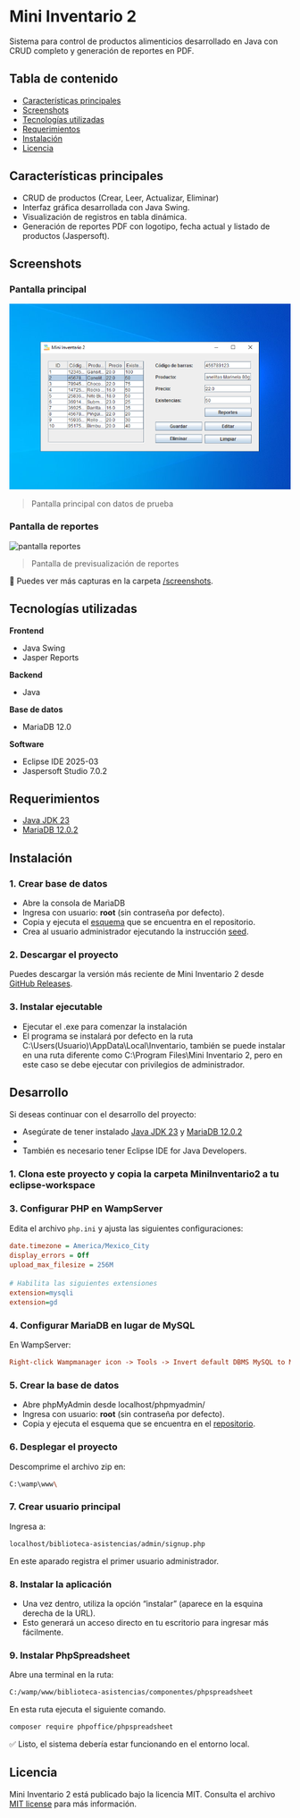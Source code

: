 # Mini Inventario 2
Sistema para control de productos alimenticios desarrollado en Java con CRUD completo y generación de reportes en PDF.

## Tabla de contenido
- [Características principales](#características-principales)
- [Screenshots](#screenshots)
- [Tecnologías utilizadas](#tecnologías-utilizadas)
- [Requerimientos](#requerimientos)
- [Instalación](#instalación)
- [Licencia](#licencia)

## Características principales
- CRUD de productos (Crear, Leer, Actualizar, Eliminar)
- Interfaz gráfica desarrollada con Java Swing.
- Visualización de registros en tabla dinámica.
- Generación de reportes PDF con logotipo, fecha actual y listado de productos (Jaspersoft).

## Screenshots

### Pantalla principal
![pantalla principal](screenshots/03-seleccionar-producto.png)
> Pantalla principal con datos de prueba

### Pantalla de reportes
![pantalla reportes](screenshots/07-previsualizar-reporte)
> Pantalla de previsualización de reportes

📂 Puedes ver más capturas en la carpeta [/screenshots](screenshots/).

## Tecnologías utilizadas
**Frontend**
- Java Swing
- Jasper Reports

**Backend**
- Java

**Base de datos**
- MariaDB 12.0

**Software**
- Eclipse IDE 2025-03
- Jaspersoft Studio 7.0.2

## Requerimientos
- [Java JDK 23](https://download.oracle.com/java/23/archive/jdk-23.0.1_windows-x64_bin.exe)
- [MariaDB 12.0.2](https://mariadb.org/download/)

## Instalación

### 1. Crear base de datos
- Abre la consola de MariaDB
- Ingresa con usuario: **root** (sin contraseña por defecto).
- Copia y ejecuta el [esquema](database/scheme.sql) que se encuentra en el repositorio.
- Crea al usuario administrador ejecutando la instrucción [seed](database/seed.sql).

### 2. Descargar el proyecto
Puedes descargar la versión más reciente de Mini Inventario 2 desde [GitHub Releases](https://github.com/mendozarojasdev/mini-inventario-java/releases/latest).

### 3. Instalar ejecutable
- Ejecutar el .exe para comenzar la instalación
- El programa se instalará por defecto en la ruta C:\Users\(Usuario)\AppData\Local\Inventario\, también se puede instalar en una ruta diferente como C:\Program Files\Mini Inventario 2, pero en este caso se debe ejecutar con privilegios de administrador.

## Desarrollo
Si deseas continuar con el desarrollo del proyecto:
- Asegúrate de tener instalado [Java JDK 23](https://download.oracle.com/java/23/archive/jdk-23.0.1_windows-x64_bin.exe) y [MariaDB 12.0.2](https://mariadb.org/download/)
- 
- También es necesario tener Eclipse IDE for Java Developers.
### 1. Clona este proyecto y copia la carpeta MiniInventario2 a tu eclipse-workspace


### 3. Configurar PHP en WampServer
Edita el archivo `php.ini` y ajusta las siguientes configuraciones:

```ini
date.timezone = America/Mexico_City
display_errors = Off
upload_max_filesize = 256M

# Habilita las siguientes extensiones
extension=mysqli
extension=gd
```

### 4. Configurar MariaDB en lugar de MySQL
En WampServer:
```ini
Right-click Wampmanager icon -> Tools -> Invert default DBMS MySQL to MariaDB
```

### 5. Crear la base de datos
- Abre phpMyAdmin desde localhost/phpmyadmin/
- Ingresa con usuario: **root** (sin contraseña por defecto).
- Copia y ejecuta el esquema que se encuentra en el [repositorio](database/biblioteca_asistencias.sql).

### 6. Desplegar el proyecto
Descomprime el archivo zip en:
```bash
C:\wamp\www\
```

### 7. Crear usuario principal
Ingresa a:
```bash
localhost/biblioteca-asistencias/admin/signup.php
```
En este aparado registra el primer usuario administrador.

### 8. Instalar la aplicación
- Una vez dentro, utiliza la opción “instalar” (aparece en la esquina derecha de la URL).
- Esto generará un acceso directo en tu escritorio para ingresar más fácilmente.

### 9. Instalar PhpSpreadsheet
Abre una terminal en la ruta:
```bash
C:/wamp/www/biblioteca-asistencias/componentes/phpspreadsheet
```
En esta ruta ejecuta el siguiente comando.
```bash
composer require phpoffice/phpspreadsheet
```
✅ Listo, el sistema debería estar funcionando en el entorno local.

## Licencia
Mini Inventario 2 está publicado bajo la licencia MIT. Consulta el archivo [MIT license](https://github.com/mendozarojasdev/mini-inventario-java/blob/master/LICENSE) para más información.
